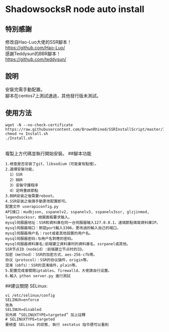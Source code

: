 # ShadowsocksR node auto install
## 特別感謝
修改自Hao-Luo大佬的SSR腳本！
<br>https://github.com/Hao-Luo/
<br>感謝Teddysun的BBR腳本！
<br>https://github.com/teddysun/
## 說明
安裝完需手動配置。
<br>腳本在centos7上測試通過，其他發行版未測試。
## 使用方法
````
wget -N --no-check-certificate https://raw.githubusercontent.com/BrownRhined/SSRInstallScript/master/Install.sh
chmod +x Install.sh
./Install.sh
````
<br>複製上方代碼並執行開始安裝。
##腳本功能
````
1.檢查是否安装了git、libsodium（可能會有點慢）。
2.選擇安裝功能，
  1）SSR
  2）BBR
  3）安裝守護程序
  4）定時重啟節點
3.BBR安装之後需要reboot。
4.SSR安装之後請手動更改配置即可。
配置文件 userapiconfig.py
API接口：mudbjson, sspanelv2, sspanelv3, sspanelv3ssr, glzjinmod, legendsockssr，根据面板要求输入。
mysql伺服器地址：SSR和資料庫在同一台伺服器输入127.0.0.1，遠端節點填寫資料庫IP。
mysql伺服器端口：默認port輸入3306，更改過的輸入自己的端口。
mysql伺服器用户名：root或者其他設置的用户名。
mysql伺服器密码:与用户名對應的密码。
mysql伺服器資料庫名:前端建立資料庫时的資料庫名，ssrpanel或其他。
SSR节点ID（nodeid）:前端建立节点时的ID。
加密（method）：SSR的加密方式，aes-256-cfb等。
协议（protocol）：SSR的协议插件，origin等。
混淆（obfs）：SSR的混淆插件，plain等。
5.配置完成會關閉iptables、firewalld，大佬請自行设置。
6.輸入 pthon server.py 進行測試
````
##建议關閉 SELinux:
````
vi /etc/selinux/config
SELINUX=enforce
改為
SELINUX=disabled
另外將 “SELINUXTYPE=targeted” 加上註釋
# SELINUXTYPE=targeted
要檢查 SELinux 的狀態, 執行 sestatus 指令便可以看到
````
